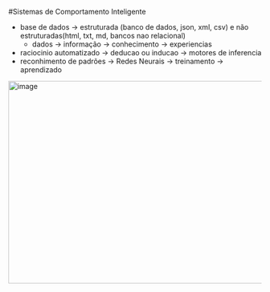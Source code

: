 

#Sistemas de Comportamento Inteligente
 - base de dados -> estruturada (banco de dados, json, xml, csv) e não estruturadas(html, txt, md, bancos nao relacional)
   - dados -> informação -> conhecimento -> experiencias
 - raciocinio automatizado -> deducao ou inducao -> motores de inferencia
 - reconhimento de padrões -> Redes Neurais -> treinamento -> aprendizado

<img width="1035" height="404" alt="image" src="https://github.com/user-attachments/assets/fe6dcaff-b00d-4e4b-9aab-3a1508eadfed" />

